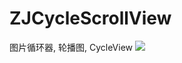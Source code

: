 # ZJCycleScrollView
图片循环器, 轮播图, CycleView
![](http://ww1.sinaimg.cn/large/e6a4355cgw1f5q1o32grgg208w09u4qr.gif)
